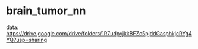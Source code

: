 # brain_tumor_nn

data:
https://drive.google.com/drive/folders/1R7udpyjkkBFZc5pjddGasphkjcRYg4YQ?usp=sharing
